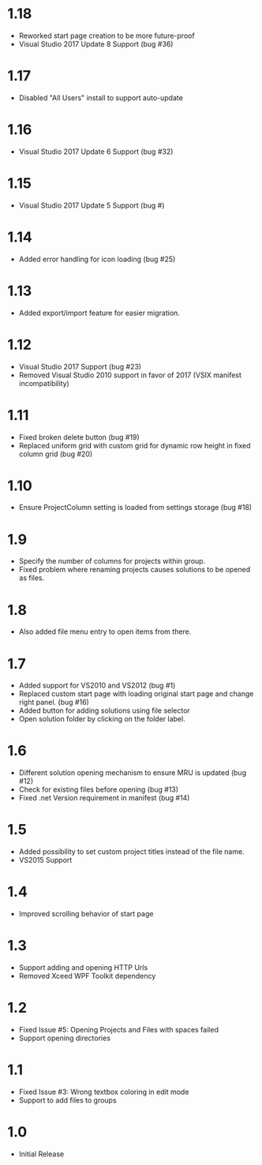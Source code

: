 # 1.18
- Reworked start page creation to be more future-proof
- Visual Studio 2017 Update 8 Support (bug #36)

# 1.17
- Disabled "All Users" install to support auto-update

# 1.16
- Visual Studio 2017 Update 6 Support (bug #32)

# 1.15
- Visual Studio 2017 Update 5 Support (bug #)

# 1.14
- Added error handling for icon loading (bug #25)

# 1.13
- Added export/import feature for easier migration. 

# 1.12
- Visual Studio 2017 Support (bug #23)
- Removed Visual Studio 2010 support in favor of 2017 (VSIX manifest incompatibility)

# 1.11
- Fixed broken delete button (bug #19)
- Replaced uniform grid with custom grid for dynamic row height in fixed column grid (bug #20)

# 1.10
- Ensure ProjectColumn setting is loaded from settings storage (bug #18)

# 1.9
- Specify the number of columns for projects within group. 
- Fixed problem where renaming projects causes solutions to be opened as files. 

# 1.8
- Also added file menu entry to open items from there.

# 1.7
- Added support for VS2010 and VS2012 (bug #1)
- Replaced custom start page with loading original start page and change right panel. (bug #16)
- Added button for adding solutions using file selector
- Open solution folder by clicking on the folder label. 

# 1.6

- Different solution opening mechanism to ensure MRU is updated (bug #12)
- Check for existing files before opening (bug #13) 
- Fixed .net Version requirement in manifest (bug #14)

# 1.5

- Added possibility to set custom project titles instead of the file name. 
- VS2015 Support

# 1.4

- Improved scrolling behavior of start page

# 1.3

- Support adding and opening HTTP Urls 
- Removed Xceed WPF Toolkit dependency

# 1.2

- Fixed Issue #5: Opening Projects and Files with spaces failed
- Support opening directories

# 1.1

- Fixed Issue #3: Wrong textbox coloring in edit mode
- Support to add files to groups

# 1.0

- Initial Release

